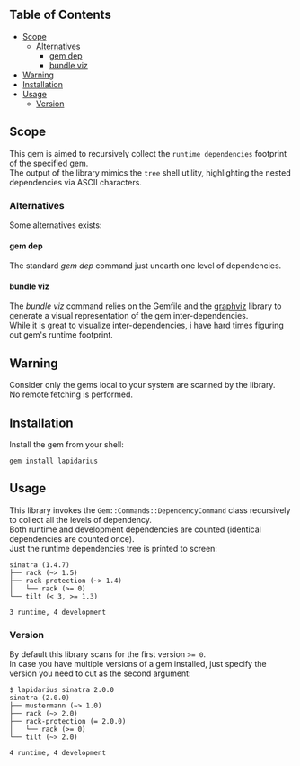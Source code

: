 ## Table of Contents

* [Scope](#scope)
  * [Alternatives](#alternatives)
    * [gem dep](#gem-dep)
    * [bundle viz](#bundle-viz)
* [Warning](#warning)
* [Installation](#installation)
* [Usage](#usage)
    * [Version](#version)

## Scope
This gem is aimed to recursively collect the `runtime dependencies` footprint of the specified gem.  
The output of the library mimics the `tree` shell utility, highlighting the nested dependencies via ASCII characters.

### Alternatives
Some alternatives exists: 

#### gem dep
The standard *gem dep* command just unearth one level of dependencies.

#### bundle viz
The *bundle viz* command relies on the Gemfile and the [graphviz](http://www.graphviz.org/) library to generate a visual representation of the gem inter-dependencies.  
While it is great to visualize inter-dependencies, i have hard times figuring out gem's  runtime footprint.

## Warning
Consider only the gems local to your system are scanned by the library.  
No remote fetching is performed.

## Installation
Install the gem from your shell:
```shell
gem install lapidarius
```

## Usage
This library invokes the `Gem::Commands::DependencyCommand` class recursively to collect all the levels of dependency.  
Both runtime and development dependencies are counted (identical dependencies are counted once).  
Just the runtime dependencies tree is printed to screen:

```shell
sinatra (1.4.7)
├── rack (~> 1.5)
├── rack-protection (~> 1.4)
│   └── rack (>= 0)
└── tilt (< 3, >= 1.3)

3 runtime, 4 development
```

### Version
By default this library scans for the first version `>= 0`.  
In case you have multiple versions of a gem installed, just specify the version you need to cut as the second argument:
```shell
$ lapidarius sinatra 2.0.0
sinatra (2.0.0)
├── mustermann (~> 1.0)
├── rack (~> 2.0)
├── rack-protection (= 2.0.0)
│   └── rack (>= 0)
└── tilt (~> 2.0)

4 runtime, 4 development
```
